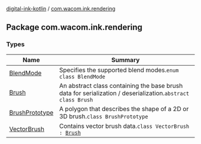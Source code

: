 [digital-ink-kotlin](../index.md) / [com.wacom.ink.rendering](./index.md)

## Package com.wacom.ink.rendering

### Types

| Name | Summary |
|---|---|
| [BlendMode](-blend-mode/index.md) | Specifies the supported blend modes.`enum class BlendMode` |
| [Brush](-brush/index.md) | An abstract class containing the base brush data for serialization / deserialization.`abstract class Brush` |
| [BrushPrototype](-brush-prototype/index.md) | A polygon that describes the shape of a 2D or 3D brush.`class BrushPrototype` |
| [VectorBrush](-vector-brush/index.md) | Contains vector brush data.`class VectorBrush : `[`Brush`](-brush/index.md) |
